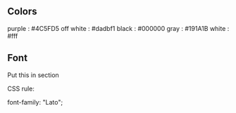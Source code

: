 ## Colors

purple : #4C5FD5
off white : #dadbf1
black : #000000
gray : #191A1B
white : #fff

## Font

Put this in <head> section

<link rel="preconnect" href="https://fonts.googleapis.com">
<link rel="preconnect" href="https://fonts.gstatic.com" crossorigin>
<link href="https://fonts.googleapis.com/css2?family=Lato:ital,wght@0,100;0,300;0,400;0,700;0,900;1,100;1,300;1,400;1,700;1,900&display=swap" rel="stylesheet">

CSS rule:

font-family: "Lato";